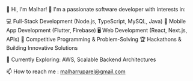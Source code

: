👋 Hi, I'm Malhar!
🚀 I'm a passionate software developer with interests in:

💻 Full-Stack Development (Node.js, TypeScript, MySQL, Java)
📱 Mobile App Development (Flutter, Firebase)
🖥️ Web Development (React, Next.js, APIs)
🎯 Competitive Programming & Problem-Solving
🏆 Hackathons & Building Innovative Solutions

🌱 Currently Exploring: AWS, Scalable Backend Architectures

📫 How to reach me : malharruparel@gmail.com
